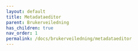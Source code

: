 ```yaml
---
layout: default
title: Metadataeditor
parent: Brukerveiledning
has_children: true
nav_order: 1
permalink: /docs/brukerveiledning/metadataeditor
---
```

